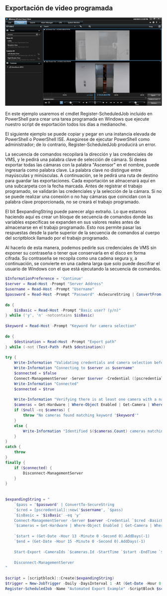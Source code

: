 ## Exportación de video programada

<a href="https://youtu.be/qGCep6XjXmc">
    <img src="ScheduledVideoExport.png" alt="Logo" width="800">
</a>

En este ejemplo usaremos el cmdlet Register-ScheduledJob incluido en PowerShell para crear una tarea programada en Windows que ejecute nuestro script de exportación todos los días a medianoche.

El siguiente ejemplo se puede copiar y pegar en una instancia elevada de PowerShell o PowerShell ISE. Asegúrese de ejecutar PowerShell como administrador; de lo contrario, Register-ScheduledJob producirá un error.

La secuencia de comandos recopilará la dirección y las credenciales de VMS, y le pedirá una palabra clave de selección de cámara. Si desea exportar todas las cámaras con la palabra "Ascensor" en el nombre, puede ingresarla como palabra clave. La palabra clave no distingue entre mayúsculas y minúsculas. A continuación, se le pedirá una ruta de destino para guardar las exportaciones. Cada exportación se almacenará aquí en una subcarpeta con la fecha marcada. Antes de registrar el trabajo programado, se validarán las credenciales y la selección de la cámara. Si no se puede realizar una conexión o no hay cámaras que coincidan con la palabra clave proporcionada, no se creará el trabajo programado.

El bit $expandingString puede parecer algo extraño. Lo que estamos haciendo aquí es crear un bloque de secuencia de comandos donde las variables específicas se expanden en sus valores reales antes de almacenarse en el trabajo programado. Esto nos permite pasar las respuestas desde la parte superior de la secuencia de comandos al cuerpo del scriptblock llamado por el trabajo programado.

Al hacerlo de esta manera, podemos pedirle sus credenciales de VMS sin exponer su contraseña o tener que conservarla en el disco en forma cifrada. Su contraseña se recopila como una cadena segura y, a continuación, se convierte en una cadena larga que solo puede descifrar el usuario de Windows con el que está ejecutando la secuencia de comandos.


```powershell
$InformationPreference = 'Continue'
$server = Read-Host -Prompt "Server Address"
$username = Read-Host -Prompt "Username"
$password = Read-Host -Prompt "Password" -AsSecureString | ConvertFrom-SecureString

do {
    $isBasic = Read-Host -Prompt "Basic user? (y/n)"
} while ('y', 'n' -notcontains $isBasic)

$keyword = Read-Host -Prompt "Keyword for camera selection"

do {
    $destination = Read-Host -Prompt "Export path"
} while (-not (Test-Path -Path $destination))

try {
    Write-Information "Validating credentials and camera selection before we register the scheduled job"
    Write-Information "Connecting to $server as $username"
    $connected = $false
    Connect-ManagementServer -Server $server -Credential ([pscredential]::new($username, ($password | ConvertTo-SecureString))) -BasicUser:($isBasic -eq 'y')
    Write-Information "Connected"
    $connected = $true

    Write-Information "Verifying there is at least one camera with a name matching keyword '$keyword'"
    $cameras = Get-Hardware | Where-Object Enabled | Get-Camera | Where-Object { $_.Enabled -and $_.Name -like "*$keyword*" }
    if ($null -eq $cameras) {
        throw "No cameras found matching keyword '$keyword'"
    }
    else {
        Write-Information "Identified $($cameras.Count) cameras matching keyword '$keyword'"
    }
}
catch {
    throw
}
finally {
    if ($connected) {
        Disconnect-ManagementServer
    }
}


$expandingString = "
    `$pass = '$password' | ConvertTo-SecureString
    `$cred = [pscredential]::new('$username', `$pass)
    `$isBasic = '$isBasic' -eq 'y'
    Connect-ManagementServer -Server $server -Credential `$cred -BasicUser:`$isBasic
    `$cameras = Get-Hardware | Where-Object Enabled | Get-Camera | Where-Object { `$_.Enabled -and `$_.Name -like '*$keyword*' }

    `$start = (Get-Date -Hour 13 -Minute 0 -Second 0).AddDays(-1)
    `$end = (Get-Date -Hour 15 -Minute 0 -Second 0).AddDays(-1)

    Start-Export -CameraIds `$cameras.Id -StartTime `$start -EndTime `$end -Format DB -Path ""$destination\`$(`$start.ToString('yyyy-MM-dd'))""

    Disconnect-ManagementServer
"

$script = [scriptblock]::Create($expandingString)
$trigger = New-JobTrigger -Daily -DaysInterval 1 -At (Get-Date -Hour 0 -Minute 0)
Register-ScheduledJob -Name "Automated Export Example" -ScriptBlock $script -Trigger $trigger
```
